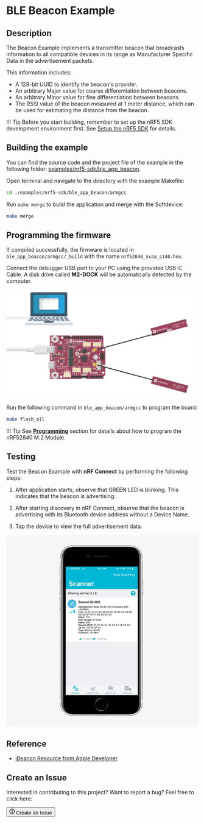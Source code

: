 # BLE Beacon Example

## Description

The Beacon Example implements a transmitter beacon that broadcasts information to all compatible devices in its range as Manufacturer Specific Data in the advertisement packets.

This information includes:

* A 128-bit UUID to identify the beacon's provider.
* An arbitrary Major value for coarse differentiation between beacons.
* An arbitrary Minor value for fine differentiation between beacons.
* The RSSI value of the beacon measured at 1 meter distance, which can be used for estimating the distance from the beacon.

!!! Tip
	Before you start building, remember to set up the nRF5 SDK development environment first. See [Setup the nRF5 SDK](../setup.md) for details.

## Building the example

You can find the source code and the project file of the example in the following folder: [examples/nrf5-sdk/ble_app_beacon](https://github.com/makerdiary/nrf52840-m2-devkit/tree/master/examples/nrf5-sdk/ble_app_beacon).

Open terminal and navigate to the directory with the example Makefile:

``` sh
cd ./examples/nrf5-sdk/ble_app_beacon/armgcc
```

Run `make merge` to build the application and merge with the Softdevice:

``` sh
make merge
```

## Programming the firmware

If compiled successfully, the firmware is located in `ble_app_beacon/armgcc/_build` with the name `nrf52840_xxaa_s140.hex`.

Connect the debugger USB port to your PC using the provided USB-C Cable. A disk drive called **M2-DOCK** will be automatically detected by the computer.

![](../../assets/images/programming-firmware.webp)


Run the following command in `ble_app_beacon/armgcc` to program the board:

``` sh
make flash_all
```

!!! Tip
	See **[Programming](../../programming.md)** section for details about how to program the nRF52840 M.2 Module.

## Testing

Test the Beacon Example with **nRF Connect** by performing the following steps:

1. After application starts, observe that GREEN LED is blinking. This indicates that the beacon is advertising.

2. After starting discovery in nRF Connect, observe that the beacon is advertising with its Bluetooth device address without a Device Name.

3. Tap the device to view the full advertisement data.

![](assets/images/ble-app-beacon-example.webp)

## Reference

* [iBeacon Resource from Apple Developer](https://developer.apple.com/ibeacon/)

## Create an Issue

Interested in contributing to this project? Want to report a bug? Feel free to click here:

<a href="https://github.com/makerdiary/nrf52840-m2-devkit/issues/new?title=nRF5%20SDK-BLE%20Beacon:%20%3Ctitle%3E"><button class="md-issue-button md-issue-button--primary"><svg xmlns="http://www.w3.org/2000/svg" viewBox="0 0 14 16" width="14" height="16"><path fill-rule="evenodd" d="M7 2.3c3.14 0 5.7 2.56 5.7 5.7s-2.56 5.7-5.7 5.7A5.71 5.71 0 011.3 8c0-3.14 2.56-5.7 5.7-5.7zM7 1C3.14 1 0 4.14 0 8s3.14 7 7 7 7-3.14 7-7-3.14-7-7-7zm1 3H6v5h2V4zm0 6H6v2h2v-2z"></path></svg> Create an Issue</button></a>

